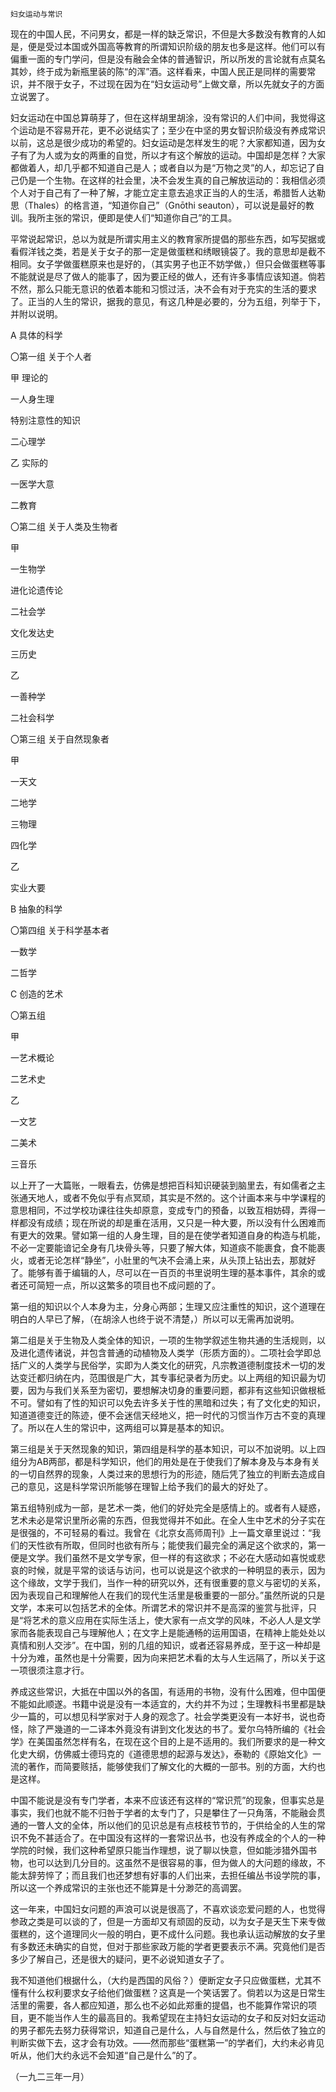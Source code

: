     妇女运动与常识 

   现在的中国人民，不问男女，都是一样的缺乏常识，不但是大多数没有教育的人如是，便是受过本国或外国高等教育的所谓知识阶级的朋友也多是这样。他们可以有偏重一面的专门学问，但是没有融会全体的普通智识，所以所发的言论就有点莫名其妙，终于成为新瓶里装的陈“的浑”酒。这样看来，中国人民正是同样的需要常识，并不限于女子，不过现在因为在“妇女运动号”上做文章，所以先就女子的方面立说罢了。

   妇女运动在中国总算萌芽了，但在这样胡里胡涂，没有常识的人们中间，我觉得这个运动是不容易开花，更不必说结实了；至少在中坚的男女智识阶级没有养成常识以前，这总是很少成功的希望的。妇女运动是怎样发生的呢？大家都知道，因为女子有了为人或为女的两重的自觉，所以才有这个解放的运动。中国却是怎样？大家都做着人，却几乎都不知道自己是人；或者自以为是“万物之灵”的人，却忘记了自己仍是一个生物。在这样的社会里，决不会发生真的自己解放运动的：我相信必须个人对于自己有了一种了解，才能立定主意去追求正当的人的生活，希腊哲人达勒思（Thales）的格言道，“知道你自己”（Gnōthi seauton），可以说是最好的教训。我所主张的常识，便即是使人们“知道你自己”的工具。

   平常说起常识，总以为就是所谓实用主义的教育家所提倡的那些东西，如写契据或看假洋钱之类，若是关于女子的那一定是做蛋糕和绣眼镜袋了。我的意思却是截不相同。女子学做蛋糕原来也是好的，（其实男子也正不妨学做，）但只会做蛋糕等事不能就说是尽了做人的能事了，因为要正经的做人，还有许多事情应该知道。倘若不然，那么只能无意识的依着本能和习惯过活，决不会有对于充实的生活的要求了。正当的人生的常识，据我的意见，有这几种是必要的，分为五组，列举于下，并附以说明。

   A 具体的科学

   〇第一组 关于个人者

   甲 理论的

   一人身生理

   特别注意性的知识

   二心理学

   乙 实际的

   一医学大意

   二教育

   〇第二组 关于人类及生物者

   甲

   一生物学

   进化论遗传论

   二社会学

   文化发达史

   三历史

   乙

   一善种学

   二社会科学

   〇第三组 关于自然现象者

   甲

   一天文

   二地学

   三物理

   四化学

   乙

   实业大要

   B 抽象的科学

   〇第四组 关于科学基本者

   一数学

   二哲学

   C 创造的艺术

   〇第五组

   甲

   一艺术概论

   二艺术史

   乙

   一文艺

   二美术

   三音乐

   以上开了一大篇账，一眼看去，仿佛是想把百科知识硬装到脑里去，有如儒者之主张通天地人，或者不免似乎有点冥顽，其实是不然的。这个计画本来与中学课程的意思相同，不过学校功课往往失却原意，变成专门的预备，以致互相妨碍，弄得一样都没有成绩；现在所说的却是重在活用，又只是一种大要，所以没有什么困难而有更大的效果。譬如第一组的人身生理，目的是在使学者知道自身的构造与机能，不必一定要能谙记全身有几块骨头等，只要了解大体，知道痰不能裹食，食不能裹火，或者无论怎样“静坐”，小肚里的气决不会涌上来，从头顶上钻出去，那就好了。能够有善于编辑的人，尽可以在一百页的书里说明生理的基本事件，其余的或者还可简短一点，所以这繁多的项目也不成问题的了。

   第一组的知识以个人本身为主，分身心两部；生理又应注重性的知识，这个道理在明白的人早已了解，（在胡涂人也终于说不清楚，）所以可以无需再加说明。

   第二组是关于生物及人类全体的知识，一项的生物学叙述生物共通的生活规则，以及进化遗传诸说，并包含普通的动植物及人类学（形质方面的）。二项社会学即总括广义的人类学与民俗学，实即为人类文化的研究，凡宗教道德制度技术一切的发达变迁都归纳在内，范围很是广大，其专事纪录者为历史。以上两组的知识最为切要，因为与我们关系至为密切，要想解决切身的重要问题，都非有这些知识做根柢不可。譬如有了性的知识可以免去许多关于性的黑暗和过失；有了文化史的知识，知道道德变迁的陈迹，便不会迷信天经地义，把一时代的习惯当作万古不变的真理了。所以在人生的常识中，这两组可以算是基本的知识。

   第三组是关于天然现象的知识，第四组是科学的基本知识，可以不加说明。以上四组分为AB两部，都是科学知识，他们的用处是在于使我们了解本身及与本身有关的一切自然界的现象，人类过来的思想行为的形迹，随后凭了独立的判断去造成自己的意见，这是科学常识所能够在理智上给予我们的最大的好处了。

   第五组特别成为一部，是艺术一类，他们的好处完全是感情上的。或者有人疑惑，艺术未必是常识里所必需的东西，但我觉得并不如此。在全人生中艺术的分子实在是很强的，不可轻易的看过。我曾在《北京女高师周刊》上一篇文章里说过：“我们的天性欲有所取，但同时也欲有所与；能使我们最完全的满足这个欲求的，第一便是文学。我们虽然不是文学专家，但一样的有这欲求；不必在大感动如喜悦或悲哀的时候，就是平常的谈话与访问，也可以说是这个欲求的一种明显的表示，因为这个缘故，文学于我们，当作一种的研究以外，还有很重要的意义与密切的关系，因为表现自己和理解他人在我们的现代生活里是极重要的一部分。”虽然所说的只是文学，本来可以包括艺术的全体。所谓艺术的常识并不是高深的鉴赏与批评，只是“将艺术的意义应用在实际生活上，使大家有一点文学的风味，不必人人是文学家而各能表现自己与理解他人；在文字上是能通畅的运用国语，在精神上能处处以真情和别人交涉”。在中国，别的几组的知识，或者还容易养成，至于这一种却是十分为难，虽然也是十分需要，因为向来把艺术看的太与人生远隔了，所以关于这一项很须注意才行。

   养成这些常识，大抵在中国以外的各国，有适用的书物，没有什么困难，但中国便不能如此顺遂。书籍中说是没有一本适宜的，大约并不为过；生理教科书里都是缺少一篇的，可以想见科学家对于人身的观念了。社会学类更没有一本好书，说也奇怪，除了严幾道的一二译本外竟没有讲到文化发达的书了。爱尔乌特所编的《社会学》在美国虽然怎样有名，在现在这个目的上是不适用的。我们所要求的是一种文化史大纲，仿佛威士德玛克的《道德思想的起源与发达》，泰勒的《原始文化》一流的著作，而简要赅括，能够使我们了解文化的大概的一部书。别的方面，大约也是这样。

   中国不能说是没有专门学者，本来不应该还有这样的“常识荒”的现象，但事实总是事实，我们也就不能不归咎于学者的太专门了，只是攀住了一只角落，不能融会贯通的一瞥人文的全体，所以他们的见识总是有点枝枝节节的，于供给全的人生的常识不免不甚适合了。在中国没有这样的一套常识丛书，也没有养成全的个人的一种学院的时候，我们这种希望原只能当作理想，说了聊以快意，但如能涉猎外国书物，也可以达到几分目的。这虽然不是很容易的事，但为做人的大问题的缘故，不能太辞劳悴了；而且我们也还梦想有好事的人们出来，去担任编丛书设学院的事，所以这一个养成常识的主张也还不能算是十分渺茫的高调罢。

   这一年来，中国妇女问题的声浪可以说是很高了，不喜欢谈恋爱问题的人，也觉得参政之类是可以谈的了，但是一方面却又有顽固的反动，以为女子是天生下来专做蛋糕的，这个道理同火一般的明白，更不成什么问题。我也承认运动解放的女子里有多数还未确实的自觉，但对于那些家政万能的学者更要表示不满。究竟他们是否多少了解自己，还是很大的疑问，更不必说知道女子了。

   我不知道他们根据什么，（大约是西国的风俗？）便断定女子只应做蛋糕，尤其不懂有什么权利要求女子给他们做蛋糕？这真是一个笑话罢了。倘若以为这是日常生活里的需要，各人都应知道，那么也不必如此郑重的提倡，也不能算作常识的项目，更不能当作人生的最高目的。我希望现在主持妇女运动的女子和反对妇女运动的男子都先去努力获得常识，知道自己是什么，人与自然是什么，然后依了独立的判断实做下去，这才会有功效。——然而那些“蛋糕第一”的学者们，大约未必肯见听从，他们大约永远不会知道“自己是什么”的了。

   （一九二三年一月）

